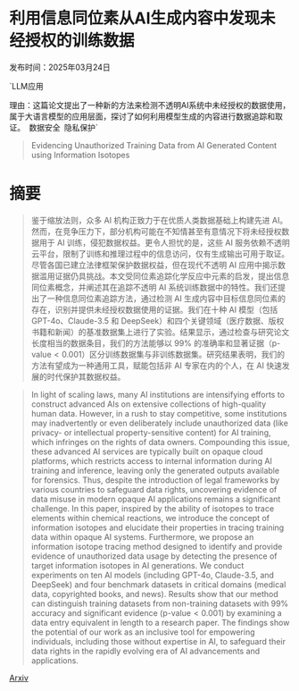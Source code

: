 # 利用信息同位素从AI生成内容中发现未经授权的训练数据

发布时间：2025年03月24日

`LLM应用

理由：这篇论文提出了一种新的方法来检测不透明AI系统中未经授权的数据使用，属于大语言模型的应用层面，探讨了如何利用模型生成的内容进行数据追踪和取证。` `数据安全` `隐私保护`

> Evidencing Unauthorized Training Data from AI Generated Content using Information Isotopes

# 摘要

> 鉴于缩放法则，众多 AI 机构正致力于在优质人类数据基础上构建先进 AI。然而，在竞争压力下，部分机构可能在不知情甚至有意情况下将未经授权数据用于 AI 训练，侵犯数据权益。更令人担忧的是，这些 AI 服务依赖不透明云平台，限制了训练和推理过程中的信息访问，仅有生成输出可用于取证。尽管各国已建立法律框架保护数据权益，但在现代不透明 AI 应用中揭示数据滥用证据仍具挑战。本文受同位素追踪化学反应中元素的启发，提出信息同位素概念，并阐述其在追踪不透明 AI 系统训练数据中的特性。我们还提出了一种信息同位素追踪方法，通过检测 AI 生成内容中目标信息同位素的存在，识别并提供未经授权数据使用的证据。我们在十种 AI 模型（包括 GPT-4o、Claude-3.5 和 DeepSeek）和四个关键领域（医疗数据、版权书籍和新闻）的基准数据集上进行了实验。结果显示，通过检查与研究论文长度相当的数据条目，我们的方法能够以 99\% 的准确率和显著证据（p-value$<0.001$）区分训练数据集与非训练数据集。研究结果表明，我们的方法有望成为一种通用工具，赋能包括非 AI 专家在内的个人，在 AI 快速发展的时代保护其数据权益。

> In light of scaling laws, many AI institutions are intensifying efforts to construct advanced AIs on extensive collections of high-quality human data. However, in a rush to stay competitive, some institutions may inadvertently or even deliberately include unauthorized data (like privacy- or intellectual property-sensitive content) for AI training, which infringes on the rights of data owners. Compounding this issue, these advanced AI services are typically built on opaque cloud platforms, which restricts access to internal information during AI training and inference, leaving only the generated outputs available for forensics. Thus, despite the introduction of legal frameworks by various countries to safeguard data rights, uncovering evidence of data misuse in modern opaque AI applications remains a significant challenge. In this paper, inspired by the ability of isotopes to trace elements within chemical reactions, we introduce the concept of information isotopes and elucidate their properties in tracing training data within opaque AI systems. Furthermore, we propose an information isotope tracing method designed to identify and provide evidence of unauthorized data usage by detecting the presence of target information isotopes in AI generations. We conduct experiments on ten AI models (including GPT-4o, Claude-3.5, and DeepSeek) and four benchmark datasets in critical domains (medical data, copyrighted books, and news). Results show that our method can distinguish training datasets from non-training datasets with 99\% accuracy and significant evidence (p-value$<0.001$) by examining a data entry equivalent in length to a research paper. The findings show the potential of our work as an inclusive tool for empowering individuals, including those without expertise in AI, to safeguard their data rights in the rapidly evolving era of AI advancements and applications.

[Arxiv](https://arxiv.org/abs/2503.20800)